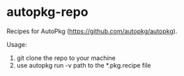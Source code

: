 # autopkg-repo

Recipes for AutoPkg (https://github.com/autopkg/autopkg).

Usage:

1. git clone the repo to your machine
2. use autopkg run -v path to the *.pkg.recipe file
